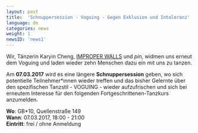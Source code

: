 ```yaml
---
layout: post
title:  'Schnuppersession - Voguing - Gegen Exklusion und Intoleranz'
language: de
categories: news
weight: 1
newsID: 'news1'
---
```


Wir, Tänzerin Karyin Cheng, [IMPROPER WALLS](http://www.improperwalls.com) und *pin*, widmen uns erneut dem Voguing und laden wieder zehn Menschen dazu ein mit uns zu tanzen.

Am **07.03.2017** wird es eine längere **Schnuppersession** geben, wo sich potentielle Teilnehmer*innen wieder treffen und das bisher Gelernte über den spezifischen Tanzstil - VOGUING - wieder aufzufrischen und sich bei erneutem Interesse für den folgenden Fortgeschrittenen-Tanzkurs anzumelden.

**Wo**: GB*10, Quellenstraße 149  
**Wann**: 07.03.2017, 18:00 - 21:00  
**Eintritt**: frei / ohne Anmeldung  
